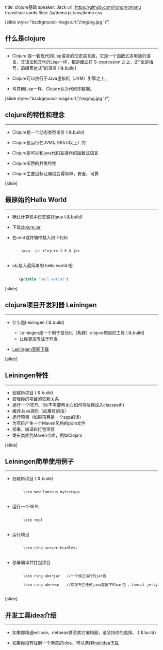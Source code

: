 title: clojure基础
speaker: Jack
url: https://github.com/hongmomanu
transition: cards
files: /js/demo.js,/css/demo.css

[slide style="background-image:url('/img/bg.jpg	')"]

## 什么是clojure
----

* Clojure 是一套现代的Lisp语言的动态语言版，它是一个函数式多用途的语言，其语法和其他的Lisp一样，都是建立在 S-expression 之上，即”全是括号，前缀表达式”的语言 {:&.build}

* Clojure可以执行于Java虚拟机（JVM）引擎之上。

*  与其他Lisp一样，Clojure认为代码即数据。
   
[slide style="background-image:url('/img/bg.jpg	')"]

## clojure的特性和理念
----

* Clojure是一个动态类型语言 {:&.build}
		
* Clojure是运行在JVM(JDK5.0以上）的 

* Clojure是可以和java代码互操作的函数式语言 

* Clojure天然的并发特性 

* Clojure主要目标让编程变得简单，安全，可靠

[slide]

## 最原始的Hello World
----

* 确认计算机中已安装好java {:&.build}
		
* 下载[clojure.jar](http://central.maven.org/maven2/org/clojure/clojure/1.6.0/)  

* 在cmd或终端中敲入如下代码
   
	 ```bash

		 java -jar clojure-1.6.0.jar
		 
	```
* ok,敲入最简单的	hello world 吧.
   
  ``` clojure 
   
     (println "hell world!")
  
  ```   

[slide]

## clojure项目开发利器 Leiningen
---

* 什么是Leiningen {:&.build}
    * Leiningen是一个用于自动化（构建）clojure项目的工具 {:&.build}
    * 让你更加专注于开发

* [Leiningen官网下载](http://leiningen.org/) 


[slide]

## Leiningen特性
---

* 创建新项目 {:&.build}
* 管理你的项目的依赖关系
* 运行一个REPL（你不需要再关心如何将依赖加入classpath)
* 编译Java源码（如果有的话）
* 运行项目（如果项目是一个app的话）
* 为项目产生一个Maven风格的pom文件
* 部署，编译和打包项目
* 发布类库到Maven仓库，例如Clojars  



[slide]

## Leiningen简单使用例子
---

* 创建新项目 {:&.build}

    ```bash

		 lein new luminus mytestapp
		 
	```

* 运行一个REPL
    
    ```bash
   
   		 lein repl
   		 
   	```

* 运行项目

    ```bash

		 lein ring server-headless
		 
	```

* 部署编译并打包项目
    
    ```bash

		 lein ring uberjar   //一个独立运行的jar包
		 
		 lein ring uberwar   //可发布在任何java容器下的war包 ，tomcat jetty weblogic等
		 
	```
  
[slide]
## 开发工具idea介绍
---

* 如果你精通eclipse，netbean甚至其它编辑器，请坚持你的选择。 {:&.build}

* 如果你没有找到一个满意的idea，可以选择[IntelIdea下载](http://www.jetbrains.com/idea/download/)

    

